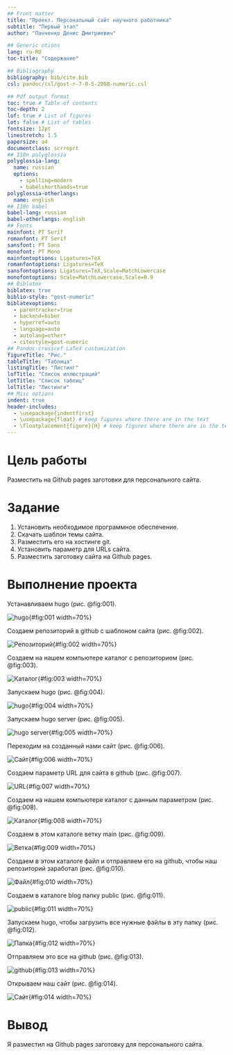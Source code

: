 ```yaml
---
## Front matter
title: "Проект. Персональный сайт научного работника"
subtitle: "Первый этап"
author: "Панченко Денис Дмитриевич"

## Generic otions
lang: ru-RU
toc-title: "Содержание"

## Bibliography
bibliography: bib/cite.bib
csl: pandoc/csl/gost-r-7-0-5-2008-numeric.csl

## Pdf output format
toc: true # Table of contents
toc-depth: 2
lof: true # List of figures
lot: false # List of tables
fontsize: 12pt
linestretch: 1.5
papersize: a4
documentclass: scrreprt
## I18n polyglossia
polyglossia-lang:
  name: russian
  options:
	- spelling=modern
	- babelshorthands=true
polyglossia-otherlangs:
  name: english
## I18n babel
babel-lang: russian
babel-otherlangs: english
## Fonts
mainfont: PT Serif
romanfont: PT Serif
sansfont: PT Sans
monofont: PT Mono
mainfontoptions: Ligatures=TeX
romanfontoptions: Ligatures=TeX
sansfontoptions: Ligatures=TeX,Scale=MatchLowercase
monofontoptions: Scale=MatchLowercase,Scale=0.9
## Biblatex
biblatex: true
biblio-style: "gost-numeric"
biblatexoptions:
  - parentracker=true
  - backend=biber
  - hyperref=auto
  - language=auto
  - autolang=other*
  - citestyle=gost-numeric
## Pandoc-crossref LaTeX customization
figureTitle: "Рис."
tableTitle: "Таблица"
listingTitle: "Листинг"
lofTitle: "Список иллюстраций"
lotTitle: "Список таблиц"
lolTitle: "Листинги"
## Misc options
indent: true
header-includes:
  - \usepackage{indentfirst}
  - \usepackage{float} # keep figures where there are in the text
  - \floatplacement{figure}{H} # keep figures where there are in the text
---
```


# Цель работы

Разместить на Github pages заготовки для персонального сайта.

# Задание

1. Установить необходимое программное обеспечение.
2. Скачать шаблон темы сайта.
3. Разместить его на хостинге git.
4. Установить параметр для URLs сайта.
5. Разместить заготовку сайта на Github pages.

# Выполнение проекта

Устанавливаем hugo (рис. @fig:001).

![hugo](image/1.png){#fig:001 width=70%}

Создаем репозиторий в github с шаблоном сайта (рис. @fig:002).

![Репозиторий](image/2.png){#fig:002 width=70%}

Создаем на нашем компьютере каталог с репозиторием (рис. @fig:003).

![Каталог](image/3.png){#fig:003 width=70%}

Запускаем hugo (рис. @fig:004).

![hugo](image/4.png){#fig:004 width=70%}

Запускаем hugo server (рис. @fig:005).

![hugo server](image/5.png){#fig:005 width=70%}

Переходим на созданный нами сайт (рис. @fig:006).

![Сайт](image/6.png){#fig:006 width=70%}

Создаем параметр URL для сайта в github (рис. @fig:007).

![URL](image/7.png){#fig:007 width=70%}

Создаем на нашем компьютере каталог с данным параметром (рис. @fig:008).

![Каталог](image/8.png){#fig:008 width=70%}

Создаем в этом каталоге ветку main (рис. @fig:009).

![Ветка](image/9.png){#fig:009 width=70%}

Создаем в этом каталоге файл и отправляем его на github, чтобы наш репозиторий заработал (рис. @fig:010).

![Файл](image/10.png){#fig:010 width=70%}

Создаем в каталоге blog папку public (рис. @fig:011).

![public](image/11.png){#fig:011 width=70%}

Запускаем hugo, чтобы загрузить все нужные файлы в эту папку (рис. @fig:012).

![Папка](image/12.png){#fig:012 width=70%}

Отправляем это все на github (рис. @fig:013).

![github](image/13.png){#fig:013 width=70%}

Открываем наш сайт (рис. @fig:014).

![Сайт](image/14.png){#fig:014 width=70%}

# Вывод

Я разместил на Github pages заготовку для персонального сайта.
